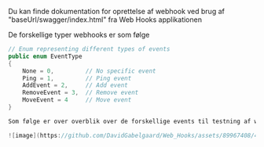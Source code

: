Du kan finde dokumentation for oprettelse af webhook ved brug af
"baseUrl/swagger/index.html" fra Web Hooks applikationen

De forskellige typer webhooks er som følge

```csharp
// Enum representing different types of events
public enum EventType
{
    None = 0,         // No specific event
    Ping = 1,         // Ping event
    AddEvent = 2,     // Add event
    RemoveEvent = 3,  // Remove event
    MoveEvent = 4     // Move event
}

Som følge er over overblik over de forskellige events til testning af webhooks

![image](https://github.com/DavidGabelgaard/Web_Hooks/assets/89967408/4a2c2c0d-cb20-4215-8a1d-fef0cbc85d67)
